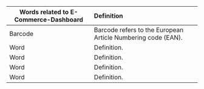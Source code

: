 |  Words related to E-Commerce-Dashboard  |      Definition     |
|----------|:-------------|
| Barcode | Barcode refers to the European Article Numbering code (EAN). |
| Word | Definition. |
| Word | Definition. |
| Word | Definition. |
| Word | Definition. |
